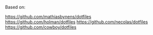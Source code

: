 Based on:

https://github.com/mathiasbynens/dotfiles
https://github.com/holman/dotfiles
https://github.com/necolas/dotfiles
https://github.com/cowboy/dotfiles